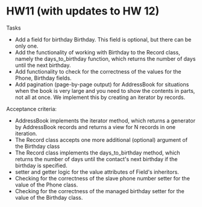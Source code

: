 # HW11 (with updates to HW 12)
Tasks

- Add a field for birthday Birthday. This field is optional, but there can be only one.
- Add the functionality of working with Birthday to the Record class, namely the days_to_birthday function, which returns the number of days until the next birthday.
- Add functionality to check for the correctness of the values for the Phone, Birthday fields.
- Add pagination (page-by-page output) for AddressBook for situations when the book is very large and you need to show the contents in parts, not all at once. We implement this by creating an iterator by records.

Acceptance criteria:

- AddressBook implements the iterator method, which returns a generator by AddressBook records and returns a view for N records in one iteration.
- The Record class accepts one more additional (optional) argument of the Birthday class
- The Record class implements the days_to_birthday method, which returns the number of days until the contact's next birthday if the birthday is specified.
- setter and getter logic for the value attributes of Field's inheritors.
- Checking for the correctness of the slave phone number setter for the value of the Phone class.
- Checking for the correctness of the managed birthday setter for the value of the Birthday class.

